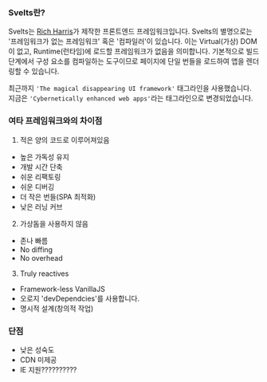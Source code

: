 ### Svelts란?

Svelts는 [Rich Harris](https://twitter.com/rich_harris)가 제작한 프론트엔드 프레임워크입니다.
Svelts의 별명으로는 '프레임워크가 없는 프레임워크' 혹은 '컴파일러'이 있습니다.
이는 Virtual(가상) DOM이 없고, Runtime(런타임)에 로드할 프레임워크가 없음을 의미합니다.
기본적으로 빌드 단계에서 구성 요소를 컴파일하는 도구이므로 페이지에 단일 번들을 로드하여 앱을 렌더링할 수 있습니다.

최근까지 `'The magical disappearing UI framework'` 태그라인을 사용했습니다.
지금은 `'Cybernetically enhanced web apps'`라는 태그라인으로 변경되었습니다.

### 여타 프레임워크와의 차이점

1. 적은 양의 코드로 이루어져있음

- 높은 가독성 유지
- 개발 시간 단축
- 쉬운 리팩토링
- 쉬운 디버깅
- 더 작은 번들(SPA 최적화)
- 낮은 러닝 커브

2. 가상돔을 사용하지 않음

- 존나 빠름
- No diffing
- No overhead

3. Truly reactives

- Framework-less VanillaJS
- 오로지 'devDependcies'를 사용합니다.
- 명시적 설계(창의적 작업)

### 단점

- 낮은 성숙도
- CDN 미제공
- IE 지원??????????
